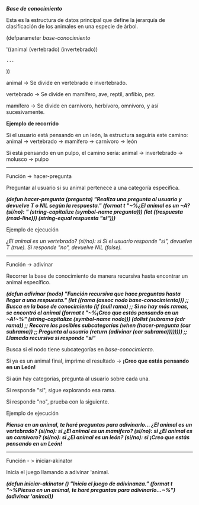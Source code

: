 **_*Base de conocimiento*_**

Esta es la estructura de datos principal que define la jerarquía de clasificación de los animales en una especie de árbol.


(defparameter *base-conocimiento*

  '((animal (vertebrado) (invertebrado))
  
    ...
    
  ))
  
animal → Se divide en vertebrado e invertebrado.

vertebrado → Se divide en mamífero, ave, reptil, anfibio, pez.

mamífero → Se divide en carnívoro, herbívoro, omnívoro, y así sucesivamente.

**Ejemplo de recorrido**

Si el usuario está pensando en un león, la estructura seguiría este camino: animal → vertebrado → mamífero → carnívoro → león

Si está pensando en un pulpo, el camino sería: animal → invertebrado → molusco → pulpo

-  -  -  -  -  -  -  -  -  -  -  -  -  -

Función -> hacer-pregunta

Preguntar al usuario si su animal pertenece a una categoría específica.


_**(defun hacer-pregunta (pregunta)
  "Realiza una pregunta al usuario y devuelve T o NIL según la respuesta."
  (format t "~%¿El animal es un ~A? (si/no): " (string-capitalize (symbol-name pregunta)))
  (let ((respuesta (read-line)))
    (string-equal respuesta "si")))**_
    
Ejemplo de ejecución

_¿El animal es un vertebrado? (si/no): si
Si el usuario responde "si", devuelve T (true).
Si responde "no", devuelve NIL (false)._

  -  -  -  -  -  -  -  -  -  -  -  

Función -> adivinar

Recorrer la base de conocimiento de manera recursiva hasta encontrar un animal específico.


_**(defun adivinar (nodo)
  "Función recursiva que hace preguntas hasta llegar a una respuesta."
  (let ((rama (assoc nodo *base-conocimiento*)))  ;; Busca en la base de conocimiento
    (if (null rama)  ;; Si no hay más ramas, se encontró el animal
        (format t "~%¡Creo que estás pensando en un ~A!~%" (string-capitalize (symbol-name nodo)))
        (dolist (subrama (cdr rama))  ;; Recorre las posibles subcategorías
          (when (hacer-pregunta (car subrama))  ;; Pregunta al usuario
            (return (adivinar (car subrama))))))))  ;; Llamada recursiva si responde "si"**_


Busca si el nodo tiene subcategorías en *base-conocimiento*.

Si ya es un animal final, imprime el resultado -> **¡Creo que estás pensando en un León!**

Si aún hay categorías, pregunta al usuario sobre cada una.

Si responde "si", sigue explorando esa rama.

Si responde "no", prueba con la siguiente.

Ejemplo de ejecución

**_Piensa en un animal, te haré preguntas para adivinarlo...
¿El animal es un vertebrado? (si/no): si
¿El animal es un mamífero? (si/no): si
¿El animal es un carnívoro? (si/no): si
¿El animal es un león? (si/no): si
¡Creo que estás pensando en un León!_**

-  -  -  -  -  -  -  -  -  -  -  -  -  -  -  -

Función - > iniciar-akinator

Inicia el juego llamando a adivinar 'animal.

**_(defun iniciar-akinator ()
  "Inicia el juego de adivinanza."
  (format t "~%Piensa en un animal, te haré preguntas para adivinarlo...~%")
  (adivinar 'animal))_**
